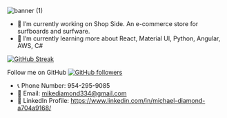 ![banner (1)](https://user-images.githubusercontent.com/94988620/177406982-042a7311-c03e-42a3-b7d4-4b70e6378505.png)

- 🔭 I’m currently working on Shop Side. An e-commerce store for surfboards and surfware.
- 🌱 I’m currently learning more about React, Material UI, Python, Angular, AWS, C#


[![GitHub Streak](http://github-readme-streak-stats.herokuapp.com?user=mikeydgithub&theme=tokyonight&date_format=M%20j%5B%2C%20Y%5D)](https://git.io/streak-stats)

Follow me on GitHub [![GitHub followers](https://img.shields.io/github/followers/Naereen.svg?style=social&label=Follow&maxAge=2592000)](https://github.com/Naereen?tab=followers)



- :telephone_receiver: Phone Number: 954-295-9085 
- :email: Email: mikediamond334@gmail.com
- :ocean: LinkedIn Profile: https://www.linkedin.com/in/michael-diamond-a704a9168/




<!--
**mikeydgithub/mikeydgithub** is a ✨ _special_ ✨ repository because its `README.md` (this file) appears on your GitHub profile.

Here are some ideas to get you started:

- 🔭 I’m currently working on ...
- 🌱 I’m currently learning ...
- 👯 I’m looking to collaborate on ...
- 🤔 I’m looking for help with ...
- 💬 Ask me about ...
- 📫 How to reach me: ...
- 😄 Pronouns: ...
- ⚡ Fun fact: ...
-->
